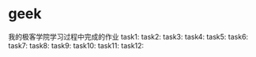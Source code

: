 # geek
我的极客学院学习过程中完成的作业
task1:
task2:
task3:
task4:
task5:
task6:
task7:
task8:
task9:
task10:
task11:
task12:
